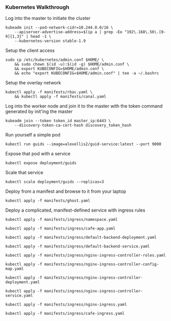 ### Kubernetes Walkthrough ###

Log into the master to initiate the cluster
```
kubeadm init --pod-network-cidr=10.244.0.0/16 \
    --apiserver-advertise-address=$(ip a | grep -Eo "192\.168\.56\.[0-9]{1,3}" | head -1 \
    --kubernetes-version stable-1.9
```

Setup the client access
```
sudo cp /etc/kubernetes/admin.conf $HOME/ \
    && sudo chown $(id -u):$(id -g) $HOME/admin.conf \
    && export KUBECONFIG=$HOME/admin.conf \
    && echo "export KUBECONFIG=$HOME/admin.conf" | tee -a ~/.bashrc
```

Setup the overlay network
```
kubectl apply -f manifests/rbac.yaml \
    && kubectl apply -f manifests/canal.yaml
```

Log into the worker node and join it to the master with the token command generated by init'ing the master
```
kubeadm join --token token_id master_ip:6443 \
    --discovery-token-ca-cert-hash discovery_token_hash
```

Run yourself a simple pod
```
kubectl run guids --image=alexellis2/guid-service:latest --port 9000
```

Expose that pod with a service
```
kubectl expose deployment/guids
```

Scale that service
```
kubectl scale deployment/guids --replicas=3
```

Deploy from a manifest and browse to it from your laptop
```
kubectl apply -f manifests/ghost.yaml
```

Deploy a complicated, manifest-defined service with ingress rules
```
kubectl apply -f manifests/ingress/namespace.yaml

kubectl apply -f manifests/ingress/cafe-app.yaml

kubectl apply -f manifests/ingress/default-backend-deployment.yaml

kubectl apply -f manifests/ingress/default-backend-service.yaml

kubectl apply -f manifests/ingress/nginx-ingress-controller-roles.yaml

kubectl apply -f manifests/ingress/nginx-ingress-controller-config-map.yaml

kubectl apply -f manifests/ingress/nginx-ingress-controller-deployment.yaml

kubectl apply -f manifests/ingress/nginx-ingress-controller-service.yaml

kubectl apply -f manifests/ingress/nginx-ingress.yaml

kubectl apply -f manifests/ingress/cafe-ingress.yaml
```